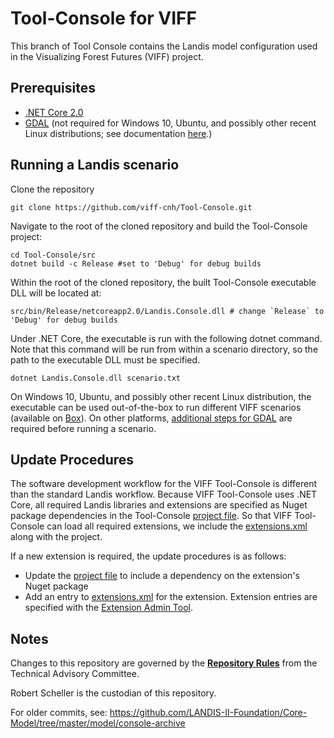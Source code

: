 # Tool-Console for VIFF

This branch of Tool Console contains the Landis model configuration used in the Visualizing Forest Futures (VIFF) project.

## Prerequisites
- [.NET Core 2.0](https://www.microsoft.com/net/download)
- [GDAL](http://www.gdal.org/) (not required for Windows 10, Ubuntu, and possibly other recent Linux distributions; see documentation [here](https://github.com/viff-cnh/docs/blob/master/gdal_build_notes.md).)

## Running a Landis scenario

Clone the repository

```Shell
git clone https://github.com/viff-cnh/Tool-Console.git
```

Navigate to the root of the cloned repository and build the Tool-Console project:

```Shell
cd Tool-Console/src
dotnet build -c Release #set to 'Debug' for debug builds
```

Within the root of the cloned repository, the built Tool-Console executable DLL will be located at:

```Shell
src/bin/Release/netcoreapp2.0/Landis.Console.dll # change `Release` to 'Debug' for debug builds
```

Under .NET Core, the executable is run with the following dotnet command. Note that this command will be run from within a scenario directory, so the path to the executable DLL must be specified.

```Shell
dotnet Landis.Console.dll scenario.txt
```

On Windows 10, Ubuntu, and possibly other recent Linux distribution, the executable can be used out-of-the-box to run different VIFF scenarios (available on [Box](https://psu.box.com/s/u0fhzwf4b663tqxyafhohg3yu6h3g0jx)). On other platforms, [additional steps for GDAL](https://github.com/viff-cnh/docs/blob/master/gdal_build_notes.md) are required before running a scenario.

## Update Procedures

The software development workflow for the VIFF Tool-Console is different than the standard Landis workflow. Because VIFF Tool-Console uses .NET Core, all required Landis libraries and extensions are specified as Nuget package dependencies in the Tool-Console [project file](https://github.com/viff-cnh/Tool-Console/blob/dotnetore-20-viff-scen/src/Console.csproj). So that VIFF Tool-Console can load all required extensions, we include the [extensions.xml](https://github.com/viff-cnh/Tool-Console/blob/dotnetore-20-viff-scen/src/extensions.xml) along with the project.

If a new extension is required, the update procedures is as follows:

- Update the [project file](https://github.com/viff-cnh/Tool-Console/blob/dotnetore-20-viff-scen/src/Console.csproj) to include a dependency on the extension's Nuget package
- Add an entry to  [extensions.xml](https://github.com/viff-cnh/Tool-Console/blob/dotnetore-20-viff-scen/src/extensions.xml) for the extension. Extension entries are specified with the [Extension Admin Tool](https://github.com/viff-cnh/Tool-Extension-Admin).   

## Notes

Changes to this repository are governed by the [**Repository Rules**](https://sites.google.com/site/landismodel/developers) from the Technical Advisory Committee.

Robert Scheller is the custodian of this repository.

For older commits, see: https://github.com/LANDIS-II-Foundation/Core-Model/tree/master/model/console-archive
